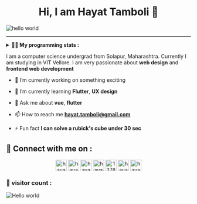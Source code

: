 <h1 align="center" > Hi, I am Hayat Tamboli 👋</h1>

![hello world](https://github.com/hayat-tamboli/hayat-tamboli/raw/master/hello-world.png)

<hr/>

<details> 
 <summary> <b>👨‍💻 My programming stats : </b></summary>

<br>

<div align="center">
  
![Hayat's github stats](https://github-readme-stats.vercel.app/api?username=hayat-tamboli&show_icons=true&title_color=2257EA&icon_color=2257EA&bg_color=f7f7f7)
![Top Langs](https://github-readme-stats.vercel.app/api/top-langs/?username=hayat-tamboli&title_color=2257EA&bg_color=f7f7f7&layout=compact&hide=html)

</div>

<a href="https://stackoverflow.com/users/13782112/hayat-tamboli"><img src="https://stackoverflow.com/users/flair/13782112.png?theme=clean" width="208" height="58" alt="profile for Hayat Tamboli at Stack Overflow, Q&amp;A for professional and enthusiast programmers" title="profile for Hayat Tamboli at Stack Overflow, Q&amp;A for professional and enthusiast programmers"></a>

<!--START_SECTION:waka-->
![Lines of code](https://img.shields.io/badge/From%20Hello%20World%20I%27ve%20Written-141327%20lines%20of%20code-blue)

**I'm a Night 🦉** 

```text
🌞 Morning    42 commits     ██░░░░░░░░░░░░░░░░░░░░░░░   8.61% 
🌆 Daytime    198 commits    ██████████░░░░░░░░░░░░░░░   40.57% 
🌃 Evening    144 commits    ███████░░░░░░░░░░░░░░░░░░   29.51% 
🌙 Night      104 commits    █████░░░░░░░░░░░░░░░░░░░░   21.31%

```
📅 **I'm Most Productive on Sunday** 

```text
Monday       51 commits     ██░░░░░░░░░░░░░░░░░░░░░░░   10.45% 
Tuesday      52 commits     ██░░░░░░░░░░░░░░░░░░░░░░░   10.66% 
Wednesday    73 commits     ███░░░░░░░░░░░░░░░░░░░░░░   14.96% 
Thursday     57 commits     ███░░░░░░░░░░░░░░░░░░░░░░   11.68% 
Friday       58 commits     ███░░░░░░░░░░░░░░░░░░░░░░   11.89% 
Saturday     73 commits     ███░░░░░░░░░░░░░░░░░░░░░░   14.96% 
Sunday       124 commits    ██████░░░░░░░░░░░░░░░░░░░   25.41%

```


📊 **This Week I Spent My Time On** 

```text
💬 Programming Languages: 
Dart                     11 hrs 49 mins      █████████████████████░░░░   85.26% 
JSON                     56 mins             █░░░░░░░░░░░░░░░░░░░░░░░░   6.81% 
Properties               39 mins             █░░░░░░░░░░░░░░░░░░░░░░░░   4.78% 
YAML                     23 mins             ░░░░░░░░░░░░░░░░░░░░░░░░░   2.82% 
XML                      2 mins              ░░░░░░░░░░░░░░░░░░░░░░░░░   0.25%

```

**I Mostly Code in Dart** 

```text
Dart                     7 repos             █████░░░░░░░░░░░░░░░░░░░░   20.59% 
JavaScript               5 repos             ███░░░░░░░░░░░░░░░░░░░░░░   14.71% 
Vue                      5 repos             ███░░░░░░░░░░░░░░░░░░░░░░   14.71% 
CSS                      3 repos             ██░░░░░░░░░░░░░░░░░░░░░░░   8.82% 
HTML                     3 repos             ██░░░░░░░░░░░░░░░░░░░░░░░   8.82%

```



<!--END_SECTION:waka-->

</details>

I am a computer science undergrad from Solapur, Maharashtra. Currently I am studying in VIT Vellore. I am very passionate about __web design__ and __frontend web development__


- 🔭 I’m currently working on something exciting

- 🌱 I’m currently learning **Flutter**, **UX design**

- 💬 Ask me about **vue**, **flutter**

- 📫 How to reach me **hayat.tamboli@gmail.com**

- ⚡ Fun fact **I can solve a rubick's cube under 30 sec**

## 🔗 Connect with me on :

<p align="center">
<a href="https://hayattamboli.vercel.app/" target="blank"><img align="center" src="https://simpleicons.org/icons/awesomelists.svg" alt="hayattamboli" height="30" width="30" /></a>
<a href="https://codepen.io/hayattamboli" target="blank"><img align="center" src="https://cdn.jsdelivr.net/npm/simple-icons@3.0.1/icons/codepen.svg" alt="hayattamboli" height="30" width="30" /></a>
<!--<a href="https://dev.to/hayattamboli" target="blank"><img align="center" src="https://cdn.jsdelivr.net/npm/simple-icons@3.0.1/icons/dev-dot-to.svg" alt="hayattamboli" height="30" width="30" /></a>-->
<a href="https://twitter.com/hayattamboli" target="blank"><img align="center" src="https://cdn.jsdelivr.net/npm/simple-icons@3.0.1/icons/twitter.svg" alt="hayattamboli" height="30" width="30" /></a>
<a href="https://linkedin.com/in/hayat-tamboli" target="blank"><img align="center" src="https://cdn.jsdelivr.net/npm/simple-icons@3.0.1/icons/linkedin.svg" alt="hayat-tamboli" height="30" width="30" /></a>
<a href="https://stackoverflow.com/users/13782112/hayat-tamboli" target="blank"><img align="center" src="https://cdn.jsdelivr.net/npm/simple-icons@3.0.1/icons/stackoverflow.svg" alt="13782112/hayat-tamboli" height="30" width="30" /></a>
<!--<a href="https://fb.com/hayattamboli" target="blank"><img align="center" src="https://cdn.jsdelivr.net/npm/simple-icons@3.0.1/icons/facebook.svg" alt="hayattamboli" height="30" width="30" /></a>-->
<a href="https://instagram.com/hayattamboli" target="blank"><img align="center" src="https://cdn.jsdelivr.net/npm/simple-icons@3.0.1/icons/instagram.svg" alt="hayattamboli" height="30" width="30" /></a>
<a href="https://dribbble.com/hayattamboli" target="blank"><img align="center" src="https://cdn.jsdelivr.net/npm/simple-icons@3.0.1/icons/dribbble.svg" alt="hayattamboli" height="30" width="30" /></a>
<!--<a href="https://medium.com/@hayattamboli" target="blank"><img align="center" src="https://cdn.jsdelivr.net/npm/simple-icons@3.0.1/icons/medium.svg" alt="@hayat.tamboli" height="30" width="30" /></a>-->
</p>


### 👀 visitor count :

<img src="https://profile-counter.glitch.me/hayat-tamboli/count.svg" alt="Hello world" />
